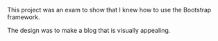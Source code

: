 This project was an exam to show that I knew how to use the Bootstrap framework.

The design was to make a blog that is visually appealing.
